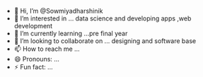 - 👋 Hi, I’m @Sowmiyadharshinik
- 👀 I’m interested in ... data science and developing apps ,web development 
- 🌱 I’m currently learning ...pre final year
- 💞️ I’m looking to collaborate on ... designing and software base
- 📫 How to reach me ...
- 😄 Pronouns: ...
- ⚡ Fun fact: ...

<!---
Sowmiyadharshinik/Sowmiyadharshinik is a ✨ special ✨ repository because its `README.md` (this file) appears on your GitHub profile.
You can click the Preview link to take a look at your changes.
--->
